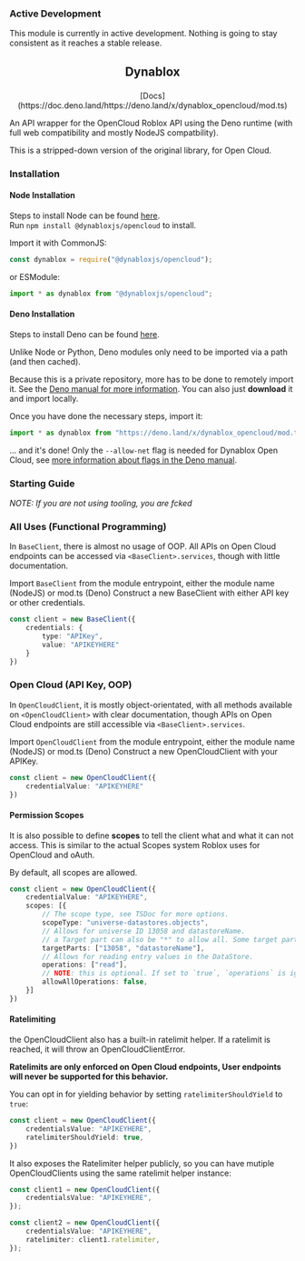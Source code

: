 ### Active Development
This module is currently in active development. Nothing is going to stay consistent as it reaches a stable release.

## <p align="center">Dynablox</p>
<p align="center">[Docs](https://doc.deno.land/https://deno.land/x/dynablox_opencloud/mod.ts)</p>

An API wrapper for the OpenCloud Roblox API using the Deno runtime (with full web compatibility and mostly NodeJS compatbility).

This is a stripped-down version of the original library, for Open Cloud.

### Installation
#### Node Installation
Steps to install Node can be found [here](https://nodejs.org).<br />
Run `npm install @dynabloxjs/opencloud` to install.

Import it with CommonJS:
```js
const dynablox = require("@dynabloxjs/opencloud");
```
or ESModule:
```js
import * as dynablox from "@dynabloxjs/opencloud";
```

#### Deno Installation
Steps to install Deno can be found [here](https://github.com/denoland/deno_install).

Unlike Node or Python, Deno modules only need to be imported via a path (and then cached).

Because this is a private repository, more has to be done to remotely import it. See the [Deno manual for more information](https://deno.land/manual/linking_to_external_code/private). You can also just **download** it and import locally.

Once you have done the necessary steps, import it:
```ts
import * as dynablox from "https://deno.land/x/dynablox_opencloud/mod.ts";
``` 
... and it's done! Only the `--allow-net` flag is needed for Dynablox Open Cloud, see [more information about flags in the Deno manual](https://deno.land/manual/getting_started/permissions).

### Starting Guide
*NOTE: If you are not using tooling, you are fcked*

### All Uses (Functional Programming)
In `BaseClient`, there is almost no usage of OOP. All APIs on Open Cloud endpoints can be accessed via `<BaseClient>.services`, though with little documentation.

Import `BaseClient` from the module entrypoint, either the module name (NodeJS) or mod.ts (Deno)
Construct a new BaseClient with either API key or other credentials. 
```typescript
const client = new BaseClient({
    credentials: {
        type: "APIKey",
        value: "APIKEYHERE"
    }
})
```

### Open Cloud (API Key, OOP)
In `OpenCloudClient`, it is mostly object-orientated, with all methods available on `<OpenCloudClient>` with clear documentation, though APIs on Open Cloud endpoints are still accessible via `<BaseClient>.services`.

Import `OpenCloudClient` from the module entrypoint, either the module name (NodeJS) or mod.ts (Deno)
Construct a new OpenCloudClient with your APIKey.
```typescript
const client = new OpenCloudClient({
    credentialValue: "APIKEYHERE"
})
```

#### Permission Scopes
It is also possible to define **scopes** to tell the client what and what it can not access. 
This is similar to the actual Scopes system Roblox uses for OpenCloud and oAuth.

By default, all scopes are allowed.
```typescript
const client = new OpenCloudClient({
    credentialValue: "APIKEYHERE",
    scopes: [{
        // The scope type, see TSDoc for more options.
        scopeType: "universe-datastores.objects",
        // Allows for universe ID 13058 and datastoreName.
        // a Target part can also be "*" to allow all. Some target parts may be optional.
        targetParts: ["13058", "datastoreName"],
        // Allows for reading entry values in the DataStore.
        operations: ["read"],
        // NOTE: this is optional. If set to `true`, `operations` is ignored.
        allowAllOperations: false,
    }]
})
```

#### Ratelimiting
the OpenCloudClient also has a built-in ratelimit helper. If a ratelimit is reached, it will throw an OpenCloudClientError.

**Ratelimits are only enforced on Open Cloud endpoints, User endpoints will never be supported for this behavior.**

You can opt in for yielding behavior by setting `ratelimiterShouldYield` to `true`:
```typescript
const client = new OpenCloudClient({
    credentialsValue: "APIKEYHERE",
    ratelimiterShouldYield: true,
})
```

It also exposes the Ratelimiter helper publicly, so you can have mutiple OpenCloudClients using the same ratelimit helper instance:
```typescript
const client1 = new OpenCloudClient({
    credentialsValue: "APIKEYHERE",
});

const client2 = new OpenCloudClient({
    credentialsValue: "APIKEYHERE",
    ratelimiter: client1.ratelimiter,
});
```